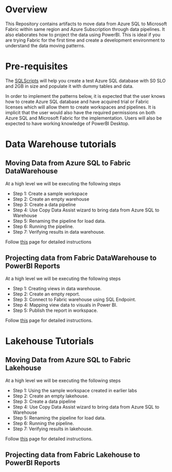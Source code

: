# Overview

This Repository contains artifacts to move data from Azure SQL to Microsoft Fabric within same region and Azure Subscription through data pipelines. It also elaborates how to project the data using PowerBI.
This is ideal if you are trying Fabric for the first time and create a development environment to understand the data moving patterns.

# Pre-requisites

The [SQLScripts](/Assests/SQLScripts/) will help you create a test Azure SQL database with S0 SLO and 2GB in size and populate it with dummy tables and data.

In order to implement the patterns below, it is expected that the user knows how to create Azure SQL database and have acquired trial or Fabric licenses which will allow them to create workspaces and pipelines. It is implicit that the user would also have the required permissions on both Azure SQL and Microsoft Fabric for the implementation. Users will also be expected to have working knowledge of PowerBI Desktop.

# Data Warehouse tutorials

## Moving Data from Azure SQL to Fabric DataWarehouse

At a high level we will be executing the following steps

- Step 1: Create a sample workspace
- Step 2: Create an empty warehouse
- Step 3: Create a data pipeline
- Step 4: Use Copy Data Assist wizard to bring data from Azure SQL to Warehouse
- Step 5: Renaming the pipeline for load data.
- Step 6: Running the pipeline.
- Step 7: Verifying results in data warehouse.
  
Follow [this](/MovingdatafromAzureSQLtoWarehouse.md) page for detailed instructions

## Projecting data from Fabric DataWarehouse to PowerBI Reports

At a high level we will be executing the following steps

- Step 1: Creating views in data warehouse.
- Step 2: Create an empty report.
- Step 3: Connect to Fabric warehouse using SQL Endpoint.
- Step 4: Mapping view data to visuals in Power BI.
- Step 5: Publish the report in workspace.

Follow [this](/CreatingWarehouseReport.md) page for detailed instructions.

# Lakehouse Tutorials

## Moving Data from Azure SQL to Fabric Lakehouse

At a high level we will be executing the following steps

- Step 1: Using the sample workspace created in earlier labs
- Step 2: Create an empty lakehouse.
- Step 3: Create a data pipeline
- Step 4: Use Copy Data Assist wizard to bring data from Azure SQL to Warehouse
- Step 5: Renaming the pipeline for load data.
- Step 6: Running the pipeline.
- Step 7: Verifying results in lakehouse.
  
Follow [this](/MovingdatafromAzureSQLtoLakehouse.md) page for detailed instructions.

## Projecting data from Fabric Lakehouse to PowerBI Reports
